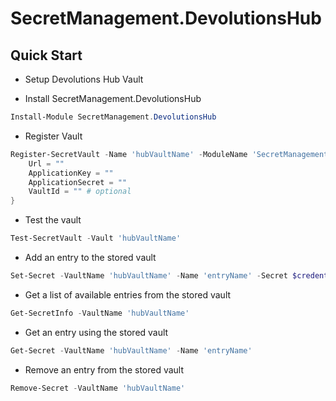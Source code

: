 # SecretManagement.DevolutionsHub

## Quick Start

* Setup Devolutions Hub Vault

* Install SecretManagement.DevolutionsHub 
```Powershell
Install-Module SecretManagement.DevolutionsHub
```

* Register Vault
```PowerShell
Register-SecretVault -Name 'hubVaultName' -ModuleName 'SecretManagement.DevolutionsHub' -VaultParameters @{
    Url = ""
    ApplicationKey = ""
    ApplicationSecret = ""
    VaultId = "" # optional
}
```

* Test the vault
```PowerShell
Test-SecretVault -Vault 'hubVaultName'
```

* Add an entry to the stored vault
```PowerShell
Set-Secret -VaultName 'hubVaultName' -Name 'entryName' -Secret $credentials
```

* Get a list of available entries from the stored vault
```PowerShell
Get-SecretInfo -VaultName 'hubVaultName'
```

* Get an entry using the stored vault
```PowerShell
Get-Secret -VaultName 'hubVaultName' -Name 'entryName'
```

* Remove an entry from the stored vault
```PowerShell
Remove-Secret -VaultName 'hubVaultName'
```